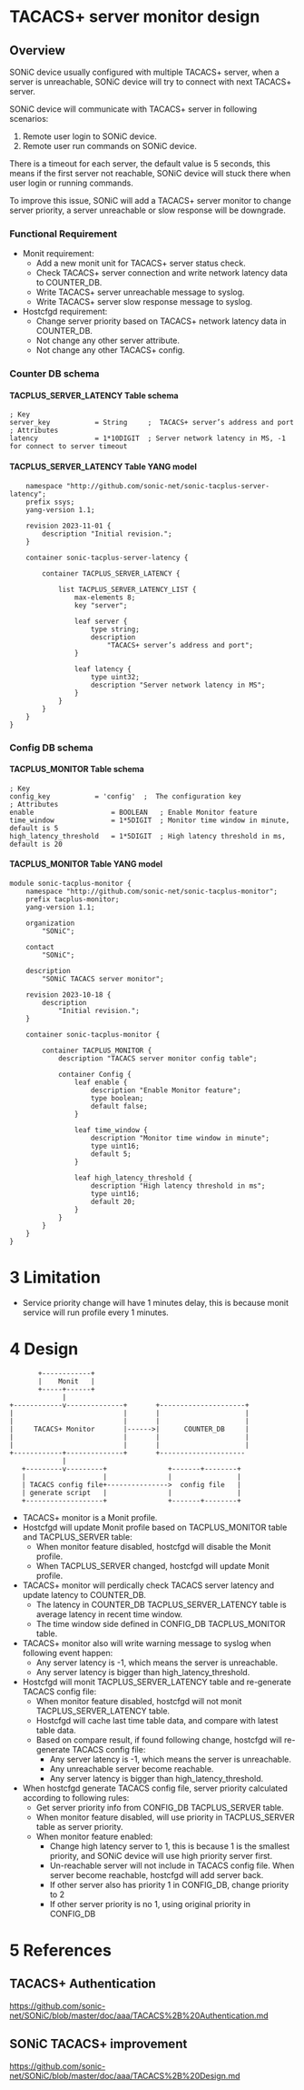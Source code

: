 # TACACS+ server monitor design

## Overview

SONiC device usually configured with multiple TACACS+ server, when a server is unreachable, SONiC device will try to connect with next TACACS+ server.

SONiC device will communicate with TACACS+ server in following scenarios:
1. Remote user login to SONiC device.
2. Remote user run commands on SONiC device.

There is a timeout for each server, the default value is 5 seconds, this means if the first server not reachable, SONiC device will stuck there when user login or running commands.

To improve this issue, SONiC will add a TACACS+ server monitor to change server priority, a server unreachable or slow response will be downgrade.

### Functional Requirement
- Monit requirement:
    - Add a new monit unit for TACACS+ server status check.
    - Check TACACS+ server connection and write network latency data to COUNTER_DB.
    - Write TACACS+ server unreachable message to syslog.
    - Write TACACS+ server slow response message to syslog.
- Hostcfgd requirement:
    - Change server priority based on TACACS+ network latency data in COUNTER_DB.
    - Not change any other server attribute.
    - Not change any other TACACS+ config.

### Counter DB schema
#### TACPLUS_SERVER_LATENCY Table schema
```
; Key
server_key           = String     ;  TACACS+ server’s address and port
; Attributes
latency              = 1*10DIGIT  ; Server network latency in MS, -1 for connect to server timeout
```

#### TACPLUS_SERVER_LATENCY Table YANG model
```yangmodule sonic-tacplus-server-latency {
    namespace "http://github.com/sonic-net/sonic-tacplus-server-latency";
    prefix ssys;
    yang-version 1.1;

    revision 2023-11-01 {
        description "Initial revision.";
    }

    container sonic-tacplus-server-latency {

        container TACPLUS_SERVER_LATENCY {

            list TACPLUS_SERVER_LATENCY_LIST {
                max-elements 8;
                key "server";

                leaf server {
                    type string;
                    description
                        "TACACS+ server’s address and port";
                }

                leaf latency {
                    type uint32;
                    description "Server network latency in MS";
                }
            }
        }
    }
}
```

### Config DB schema
#### TACPLUS_MONITOR Table schema
```
; Key
config_key           = 'config'  ;  The configuration key
; Attributes
enable                   = BOOLEAN   ; Enable Monitor feature
time_window              = 1*5DIGIT  ; Monitor time window in minute, default is 5
high_latency_threshold   = 1*5DIGIT  ; High latency threshold in ms, default is 20
```

#### TACPLUS_MONITOR Table YANG model
```yang
module sonic-tacplus-monitor {
    namespace "http://github.com/sonic-net/sonic-tacplus-monitor";
    prefix tacplus-monitor;
    yang-version 1.1;

    organization
        "SONiC";

    contact
        "SONiC";

    description
        "SONiC TACACS server monitor";

    revision 2023-10-18 {
        description
            "Initial revision.";
    }

    container sonic-tacplus-monitor {

        container TACPLUS_MONITOR {
            description "TACACS server monitor config table";

            container Config {
                leaf enable {
                    description "Enable Monitor feature";
                    type boolean;
                    default false;
                }

                leaf time_window {
                    description "Monitor time window in minute";
                    type uint16;
                    default 5;
                }

                leaf high_latency_threshold {
                    description "High latency threshold in ms";
                    type uint16;
                    default 20;
                }
            }
        }
    }
}
```

# 3 Limitation

- Service priority change will have 1 minutes delay, this is because monit service will run profile every 1 minutes.

# 4 Design

```
       +------------+ 
       |    Monit   | 
       +-----+------+  
             |          
+------------v--------------+       +---------------------+
|                           |       |                     |
|                           |       |                     |
|     TACACS+ Monitor       |------>|      COUNTER_DB     |
|                           |       |                     |
|                           |       |                     |
+------------+--------------+       +---------------------
             |                                
   +---------v---------+               +-------+--------+
   |                   |               |                |
   | TACACS config file+--------------->  config file   |
   | generate script   |               |                |
   +-------------------+               +-------+--------+

```
- TACACS+ monitor is a Monit profile.
- Hostcfgd will update Monit profile based on TACPLUS_MONITOR table and TACPLUS_SERVER table:
    - When monitor feature disabled, hostcfgd will disable the Monit profile.
    - When TACPLUS_SERVER changed, hostcfgd will update Monit profile.
- TACACS+ monitor will perdically check TACACS server latency and update latency to COUNTER_DB.
    - The latency in COUNTER_DB TACPLUS_SERVER_LATENCY table is average latency in recent time window.
    - The time window side defined in CONFIG_DB TACPLUS_MONITOR table.
- TACACS+ monitor also will write warning message to syslog when following event happen:
    - Any server latency is -1, which means the server is unreachable.
    - Any server latency is bigger than high_latency_threshold.
- Hostcfgd will monit TACPLUS_SERVER_LATENCY table and re-generate TACACS config file:
    - When monitor feature disabled, hostcfgd will not monit TACPLUS_SERVER_LATENCY table.
    - Hostcfgd will cache last time table data, and compare with latest table data.
    - Based on compare result, if found following change, hostcfgd will re-generate TACACS config file:
        - Any server latency is -1, which means the server is unreachable.
        - Any unreachable server become reachable.
        - Any server latency is bigger than high_latency_threshold.
- When hostcfgd generate TACACS config file, server priority calculated according to following rules:
    - Get server priority info from CONFIG_DB TACPLUS_SERVER table.
    - When monitor feature disabled, will use priority in TACPLUS_SERVER table as server priority.
    - When monitor feature enabled:
        - Change high latency server to 1, this is because 1 is the smallest priority, and SONiC device will use high priority server first.
        - Un-reachable server will not include in TACACS config file. When server become reachable, hostcfgd will add server back.
        - If other server also has priority 1 in CONFIG_DB, change priority to 2
        - If other server priority is no 1, using original priority in CONFIG_DB

# 5 References

## TACACS+ Authentication
https://github.com/sonic-net/SONiC/blob/master/doc/aaa/TACACS%2B%20Authentication.md
## SONiC TACACS+ improvement
https://github.com/sonic-net/SONiC/blob/master/doc/aaa/TACACS%2B%20Design.md
